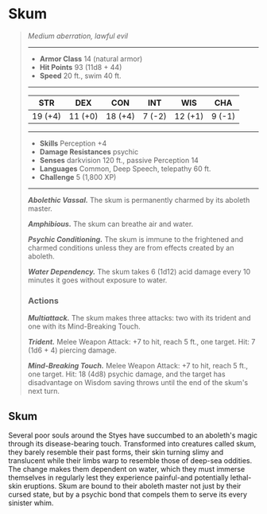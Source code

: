 # Skum
>*Medium aberration, lawful evil*
>___
>- **Armor Class** 14 (natural armor)
>- **Hit Points** 93 (11d8 + 44)
>- **Speed** 20 ft., swim 40 ft.
>___
>|STR|DEX|CON|INT|WIS|CHA|
>|:---:|:---:|:---:|:---:|:---:|:---:|
>|19 (+4)|11 (+0)|18 (+4)|7 (-2)|12 (+1)|9 (-1)|
>___
>- **Skills** Perception +4
>- **Damage Resistances** psychic
>- **Senses** darkvision 120 ft., passive Perception 14
>- **Languages** Common, Deep Speech, telepathy 60 ft.
>- **Challenge** 5 (1,800 XP)
>___
>***Abolethic Vassal.*** The skum is permanently charmed by its aboleth master.  
>
>***Amphibious.*** The skum can breathe air and water.  
>
>***Psychic Conditioning.*** The skum is immune to the frightened and charmed conditions unless they are from effects created by an aboleth.  
>
>***Water Dependency.*** The skum takes 6 (1d12) acid damage every 10 minutes it goes without exposure to water.  
>
>### Actions
>***Multiattack.*** The skum makes three attacks: two with its trident and one with its Mind-Breaking Touch.  
>
>***Trident.*** Melee Weapon Attack: +7 to hit, reach 5 ft., one target. Hit: 7 (1d6 + 4) piercing damage.  
>
>***Mind-Breaking Touch.*** Melee Weapon Attack: +7 to hit, reach 5 ft., one target. Hit: 18 (4d8) psychic damage, and the target has disadvantage on Wisdom saving throws until the end of the skum's next turn.
## Skum
Several poor souls around the Styes have succumbed to an aboleth's magic through its disease-bearing touch. Transformed into creatures called skum, they barely resemble their past forms, their skin turning slimy and translucent while their limbs warp to resemble those of deep-sea oddities. The change makes them dependent on water, which they must immerse themselves in regularly lest they experience painful-and potentially lethal-skin eruptions. Skum are bound to their aboleth master not just by their cursed state, but by a psychic bond that compels them to serve its every sinister whim.